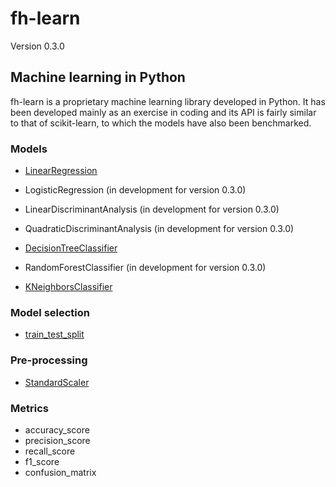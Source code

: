 # fh-learn

Version 0.3.0

## Machine learning in Python

fh-learn is a proprietary machine learning library developed in Python. It has been developed mainly as an exercise in coding and its API is fairly similar to that of scikit-learn, to which the models have also been benchmarked. 


### Models


* [LinearRegression](https://github.com/frederikhoengaard/fhlearn/blob/0.3.0/fhlearn/linear_model.py) 
* LogisticRegression (in development for version 0.3.0)

* LinearDiscriminantAnalysis (in development for version 0.3.0)
* QuadraticDiscriminantAnalysis (in development for version 0.3.0)

* [DecisionTreeClassifier](https://github.com/frederikhoengaard/fhlearn/blob/0.3.0/fhlearn/tree.py)
* RandomForestClassifier (in development for version 0.3.0)

* [KNeighborsClassifier](https://github.com/frederikhoengaard/fhlearn/blob/0.3.0/fhlearn/neighbors.py)

### Model selection 

* [train_test_split](https://github.com/frederikhoengaard/fhlearn/blob/0.3.0/fhlearn/model_selection.py)

### Pre-processing
* [StandardScaler](https://github.com/frederikhoengaard/fhlearn/blob/0.3.0/fhlearn/preprocessing.py)

### Metrics

* accuracy_score
* precision_score
* recall_score
* f1_score
* confusion_matrix
